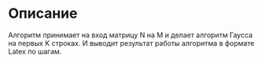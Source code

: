 # Описание
Алгоритм принимает на вход матрицу N на M и делает алгоритм Гаусса на первых K строках. И выводит результат работы алгоритма в формате Latex по шагам.

